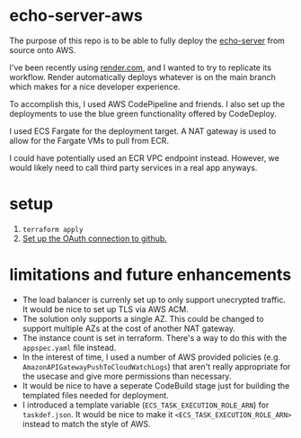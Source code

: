 # echo-server-aws
The purpose of this repo is to be able to fully deploy the [echo-server](https://github.com/mavenraven/echo-server) from source onto AWS.

I've been recently using [render.com](render.com), and I wanted to try to replicate its workflow. Render automatically deploys whatever is on the main branch which makes for a nice developer experience.

To accomplish this, I used AWS CodePipeline and friends. I also set up the deployments to use the blue green functionality offered by CodeDeploy.

I used ECS Fargate for the deployment target. A NAT gateway is used to allow for the Fargate VMs to pull from ECR.

I could have potentially used an ECR VPC endpoint instead. However, we would likely need to call third party services in a real app anyways.

# setup
1. `terraform apply`
2. [Set up the OAuth connection to github.](https://docs.aws.amazon.com/dtconsole/latest/userguide/connections-update.html)

# limitations and future enhancements
* The load balancer is currenly set up to only support unecrypted traffic. It would be nice to set up TLS via AWS ACM.
* The solution only supports a single AZ. This could be changed to support multiple AZs at the cost of another NAT gateway.
* The instance count is set in terraform. There's a way to do this with the `appspec.yaml` file instead.
* In the interest of time, I used a number of AWS provided policies (e.g. `AmazonAPIGatewayPushToCloudWatchLogs`) that aren't really appropriate for the usecase and give more permissions than necessary.
* It would be nice to have a seperate CodeBuild stage just for building the templated files needed for deployment.
* I introduced a template variable (`ECS_TASK_EXECUTION_ROLE_ARN`) for `taskdef.json`. It would be nice to make it `<ECS_TASK_EXECUTION_ROLE_ARN>` instead to match the style of AWS.
